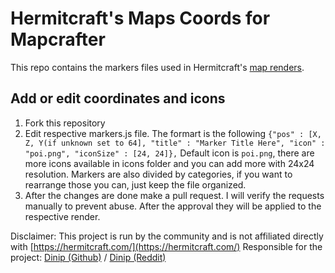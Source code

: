 # Hermitcraft's Maps Coords for Mapcrafter
This repo contains the markers files used in Hermitcraft's [map renders](https://hermitcraftmaps.confusion.pt/).

## Add or edit coordinates and icons

 1. Fork this repository
 2. Edit respective markers.js file. The formart is the following `{"pos" : [X, Z, Y(if unknown set to 64], "title" : "Marker Title Here", "icon" : "poi.png", "iconSize" : [24, 24]},` Default icon is `poi.png`, there are more icons available in icons folder and you can add more with 24x24 resolution. Markers are also divided by categories, if you want to rearrange those you can, just keep the file organized.
 3. After the changes are done make a pull request. I will verify the requests manually to prevent abuse. After the approval they will be applied to the respective render.
 

Disclaimer: This project is run by the community and is not affiliated directly with [https://hermitcraft.com/](https://hermitcraft.com/)
Responsible for the project: [Dinip (Github)](https://github.com/dinip) / [Dinip (Reddit)](reddit.com/user/Dinip12/)